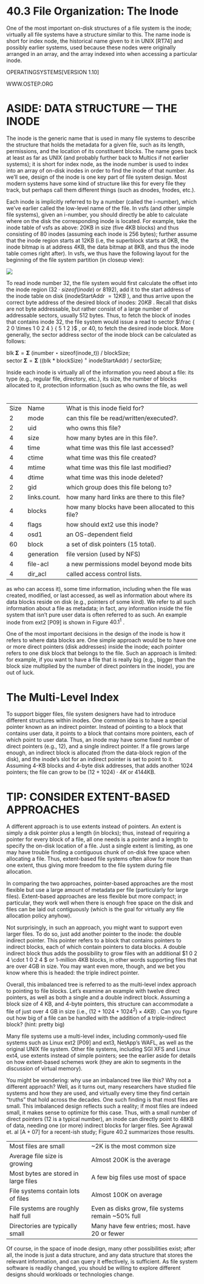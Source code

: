 # 40.3 File Organization: The Inode  

One of the most important on-disk structures of a file system is the inode; virtually all file systems have a structure similar to this. The name inode is short for index node, the historical name given to it in UNIX [RT74] and possibly earlier systems, used because these nodes were originally arranged in an array, and the array indexed into when accessing a particular inode.  

OPERATINGSYSTEMS[VERSION 1.10]  

WWW.OSTEP.ORG  

# ASIDE: DATA STRUCTURE — THE INODE  

The inode is the generic name that is used in many file systems to describe the structure that holds the metadata for a given file, such as its length, permissions, and the location of its constituent blocks. The name goes back at least as far as UNIX (and probably further back to Multics if not earlier systems); it is short for index node, as the inode number is used to index into an array of on-disk inodes in order to find the inode of that number. As we’ll see, design of the inode is one key part of file system design. Most modern systems have some kind of structure like this for every file they track, but perhaps call them different things (such as dnodes, fnodes, etc.).  

Each inode is implicitly referred to by a number (called the i-number), which we’ve earlier called the low-level name of the file. In vsfs (and other simple file systems), given an i-number, you should directly be able to calculate where on the disk the corresponding inode is located. For example, take the inode table of vsfs as above: 20KB in size (five 4KB blocks) and thus consisting of 80 inodes (assuming each inode is 256 bytes); further assume that the inode region starts at 12KB (i.e, the superblock starts at 0KB, the inode bitmap is at address 4KB, the data bitmap at 8KB, and thus the inode table comes right after). In vsfs, we thus have the following layout for the beginning of the file system partition (in closeup view):  

![](images/037c165ab16fcad7897cd977802a3fa1b4c80885843f83c451bd0d606a47ab0b.jpg)  

To read inode number 32, the file system would first calculate the offset into the inode region $( 3 2 \cdot s i z e o f ( i n o d e )$ or 8192), add it to the start address of the inode table on disk (inodeStartAddr $= 1 2 K B$ ), and thus arrive upon the correct byte address of the desired block of inodes: $2 0 K B$ . Recall that disks are not byte addressable, but rather consist of a large number of addressable sectors, usually 512 bytes. Thus, to fetch the block of inodes that contains inode 32, the file system would issue a read to sector $\frac { 2 0 \times 1 0 2 4 } { 5 1 2 }$ , or 40, to fetch the desired inode block. More generally, the sector address sector of the inode block can be calculated as follows:  

blk $\mathbf { \Sigma } = \mathbf { \Sigma }$ (inumber $\star$ sizeof(inode_t)) / blockSize;   
sector $\mathbf { \Sigma } = \mathbf { \Sigma }$ ((blk \* blockSize) $^ +$ inodeStartAddr) / sectorSize;  

Inside each inode is virtually all of the information you need about a file: its type (e.g., regular file, directory, etc.), its size, the number of blocks allocated to it, protection information (such as who owns the file, as well  

#  

<html><body><table><tr><td>Size</td><td>Name</td><td>What is this inode field for?</td></tr><tr><td>2</td><td>mode</td><td>can this file be read/written/executed?.</td></tr><tr><td>2</td><td>uid</td><td>who owns this file?</td></tr><tr><td>4</td><td>size</td><td>how many bytes are in this file?.</td></tr><tr><td>4</td><td>time</td><td>what time was this file last accessed?</td></tr><tr><td>4</td><td>ctime</td><td>what time was this file created?</td></tr><tr><td>4</td><td>mtime</td><td>what time was this file last modified?</td></tr><tr><td>4</td><td>dtime</td><td>what time was this inode deleted?</td></tr><tr><td>2</td><td>gid</td><td>which group does this file belong to?</td></tr><tr><td>2</td><td>links.count.</td><td>how many hard links are there to this file?</td></tr><tr><td>4</td><td>blocks</td><td>how many blocks have been allocated to this file?</td></tr><tr><td>4</td><td>flags</td><td>how should ext2 use this inode?</td></tr><tr><td>4</td><td>osd1</td><td>an OS-dependent field</td></tr><tr><td>60</td><td>block</td><td>a set of disk pointers (15 total).</td></tr><tr><td>4</td><td>generation</td><td>file version (used by NFS)</td></tr><tr><td>4</td><td>file-acl</td><td>a new permissions model beyond mode bits</td></tr><tr><td>4</td><td>dir_acl</td><td>called access control lists.</td></tr></table></body></html>  

as who can access it), some time information, including when the file was created, modified, or last accessed, as well as information about where its data blocks reside on disk (e.g., pointers of some kind). We refer to all such information about a file as metadata; in fact, any information inside the file system that isn’t pure user data is often referred to as such. An example inode from ext2 [P09] is shown in Figure $4 0 . 1 ^ { 1 }$ .  

One of the most important decisions in the design of the inode is how it refers to where data blocks are. One simple approach would be to have one or more direct pointers (disk addresses) inside the inode; each pointer refers to one disk block that belongs to the file. Such an approach is limited: for example, if you want to have a file that is really big (e.g., bigger than the block size multiplied by the number of direct pointers in the inode), you are out of luck.  

# The Multi-Level Index  

To support bigger files, file system designers have had to introduce different structures within inodes. One common idea is to have a special pointer known as an indirect pointer. Instead of pointing to a block that contains user data, it points to a block that contains more pointers, each of which point to user data. Thus, an inode may have some fixed number of direct pointers (e.g., 12), and a single indirect pointer. If a file grows large enough, an indirect block is allocated (from the data-block region of the disk), and the inode’s slot for an indirect pointer is set to point to it. Assuming 4-KB blocks and 4-byte disk addresses, that adds another 1024 pointers; the file can grow to be $( 1 2 + 1 0 2 4 ) \cdot 4 K$ or 4144KB.  

# TIP: CONSIDER EXTENT-BASED APPROACHES  

A different approach is to use extents instead of pointers. An extent is simply a disk pointer plus a length (in blocks); thus, instead of requiring a pointer for every block of a file, all one needs is a pointer and a length to specify the on-disk location of a file. Just a single extent is limiting, as one may have trouble finding a contiguous chunk of on-disk free space when allocating a file. Thus, extent-based file systems often allow for more than one extent, thus giving more freedom to the file system during file allocation.  

In comparing the two approaches, pointer-based approaches are the most flexible but use a large amount of metadata per file (particularly for large files). Extent-based approaches are less flexible but more compact; in particular, they work well when there is enough free space on the disk and files can be laid out contiguously (which is the goal for virtually any file allocation policy anyhow).  

Not surprisingly, in such an approach, you might want to support even larger files. To do so, just add another pointer to the inode: the double indirect pointer. This pointer refers to a block that contains pointers to indirect blocks, each of which contain pointers to data blocks. A double indirect block thus adds the possibility to grow files with an additional $1 0 2 4 \cdot 1 0 2 4 \$ or 1-million 4KB blocks, in other words supporting files that are over 4GB in size. You may want even more, though, and we bet you know where this is headed: the triple indirect pointer.  

Overall, this imbalanced tree is referred to as the multi-level index approach to pointing to file blocks. Let’s examine an example with twelve direct pointers, as well as both a single and a double indirect block. Assuming a block size of 4 KB, and 4-byte pointers, this structure can accommodate a file of just over 4 GB in size (i.e., $( 1 2 + 1 0 2 4 + 1 0 2 4 ^ { 2 } ) \times 4 K B )$ . Can you figure out how big of a file can be handled with the addition of a triple-indirect block? (hint: pretty big)  

Many file systems use a multi-level index, including commonly-used file systems such as Linux ext2 [P09] and ext3, NetApp’s WAFL, as well as the original UNIX file system. Other file systems, including SGI XFS and Linux ext4, use extents instead of simple pointers; see the earlier aside for details on how extent-based schemes work (they are akin to segments in the discussion of virtual memory).  

You might be wondering: why use an imbalanced tree like this? Why not a different approach? Well, as it turns out, many researchers have studied file systems and how they are used, and virtually every time they find certain “truths” that hold across the decades. One such finding is that most files are small. This imbalanced design reflects such a reality; if most files are indeed small, it makes sense to optimize for this case. Thus, with a small number of direct pointers (12 is a typical number), an inode can directly point to $4 8 \mathrm { K B }$ of data, needing one (or more) indirect blocks for larger files. See Agrawal et. al $[ \mathrm { A } { + } 0 7 ]$ for a recent-ish study; Figure 40.2 summarizes those results.  

<html><body><table><tr><td>Most files are small</td><td>~2K is the most common size</td></tr><tr><td>Average file size is growing</td><td>Almost 200K is the average</td></tr><tr><td>Most bytes are stored in large files</td><td>A few big files use most of space</td></tr><tr><td>File systems contain lots of files</td><td>Almost 100K on average</td></tr><tr><td>File systems are roughly half full</td><td>Even as disks grow, file systems remain ~50% full</td></tr><tr><td>Directories are typically small</td><td>Many have few entries; most. have 20 or fewer</td></tr></table></body></html>  

Of course, in the space of inode design, many other possibilities exist; after all, the inode is just a data structure, and any data structure that stores the relevant information, and can query it effectively, is sufficient. As file system software is readily changed, you should be willing to explore different designs should workloads or technologies change.  


